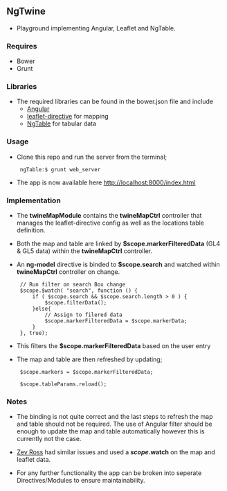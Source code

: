 
## NgTwine

- Playground implementing Angular, Leaflet and NgTable.

### Requires
 - Bower
 - Grunt

### Libraries
	
- The required libraries can be found in the bower.json file and include
	- [Angular](https://angularjs.org/)
	- [leaflet-directive](http://tombatossals.github.io/angular-leaflet-directive/) for mapping	
	- [NgTable](http://bazalt-cms.com/ng-table/) for tabular data

### Usage
 - Clone this repo and run the server from the terminal;

		ngTable:$ grunt web_server

- The app is now available here [http://localhost:8000/index.html](http://localhost:8000/index.html)

### Implementation

 - The __twineMapModule__ contains the __twineMapCtrl__ controller that manages the leaflet-directive config as well as the locations table definition.
 
 - Both the map and table are linked by __$scope.markerFilteredData__ (GL4 & GL5 data) within the __twineMapCtrl__ controller.
  
 - An __ng-model__ directive is binded to __$scope.search__ and watched within __twineMapCtrl__ controller on change.
 
		// Run filter on search Box change
		$scope.$watch( "search", function () {
			if ( $scope.search && $scope.search.length > 0 ) {
				$scope.filterData();
			}else{
				// Assign to filered data
				$scope.markerFilteredData = $scope.markerData;				
			}		
		}, true);
		
 - This filters the __$scope.markerFilteredData__ based on the user entry
 
 - The map and table are then refreshed by updating;
 		
 		$scope.markers = $scope.markerFilteredData; 
 		
 		$scope.tableParams.reload();
 		
### Notes

 - The binding is not quite correct and the last steps to refresh the map and table should not be required. The use of Angular filter should be enough to update the map and table automatically however this is currently not the case.
 
 - [Zev Ross](http://zevross.com/blog/2014/05/27/synchronize-leaflet-map-data-with-angularjs/) had similar issues and used a __$scope.$watch__ on the map and leaflet data.
 
 - For any further functionality the app can be broken into seperate Directives/Modules to ensure maintainability. 
 
 		


	 
 